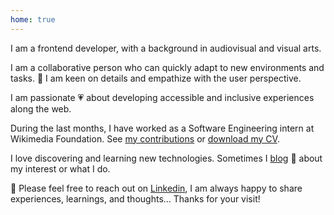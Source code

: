 ```yaml
---
home: true
---
```


<div class="about">
<p>
I am a frontend developer, with a background in audiovisual and visual arts.
</p>
<p>
I am a collaborative person who can quickly adapt to new environments and tasks. <span role='img' aria-label='eyes'>👀</span> I am keen on details and empathize with the user perspective.
</p>
<p>
I am passionate <span role='img' aria-label='heart'>💗</span> about developing accessible and inclusive experiences along the web.
</p>

<p>
During the last months, I have worked as a Software Engineering intern at Wikimedia Foundation. See <a href="https://github.com/wikimedia/mediawiki-extensions-GrowthExperiments/commits?author=vivitt" target='_blank'>my contributions</a> or <a href="">download my CV</a>.
</p>
I love discovering and learning new technologies. Sometimes I <a href="/blog/">blog</a> <span role='img' aria-label='notebook'>📓</span> about my interest or what I do.
<p>
<span role='img' aria-label='message'>💌</span> Please feel free to reach out on <a href="https://www.linkedin.com/in/viviana-yanez/" target='_blank'>Linkedin</a>, I am always happy to share experiences, learnings, and thoughts... Thanks for your visit!
</p>
</div>
